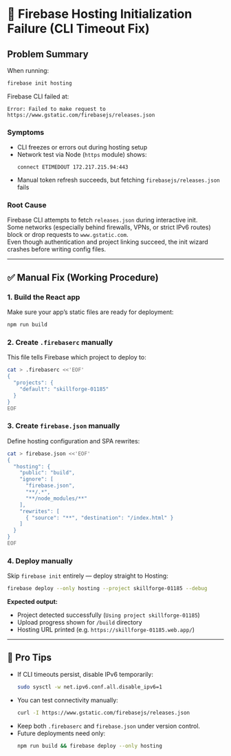 # 🚒 Firebase Hosting Initialization Failure (CLI Timeout Fix)

## Problem Summary
When running:
```bash
firebase init hosting
```
Firebase CLI failed at:
```
Error: Failed to make request to https://www.gstatic.com/firebasejs/releases.json
```
### Symptoms
- CLI freezes or errors out during hosting setup  
- Network test via Node (`https` module) shows:
  ```
  connect ETIMEDOUT 172.217.215.94:443
  ```
- Manual token refresh succeeds, but fetching `firebasejs/releases.json` fails  

### Root Cause
Firebase CLI attempts to fetch `releases.json` during interactive init.  
Some networks (especially behind firewalls, VPNs, or strict IPv6 routes) block or drop requests to `www.gstatic.com`.  
Even though authentication and project linking succeed, the init wizard crashes before writing config files.

---

## ✅ Manual Fix (Working Procedure)

### 1. Build the React app
Make sure your app’s static files are ready for deployment:
```bash
npm run build
```

### 2. Create `.firebaserc` manually
This file tells Firebase which project to deploy to:
```bash
cat > .firebaserc <<'EOF'
{
  "projects": {
    "default": "skillforge-01185"
  }
}
EOF
```

### 3. Create `firebase.json` manually
Define hosting configuration and SPA rewrites:
```bash
cat > firebase.json <<'EOF'
{
  "hosting": {
    "public": "build",
    "ignore": [
      "firebase.json",
      "**/.*",
      "**/node_modules/**"
    ],
    "rewrites": [
      { "source": "**", "destination": "/index.html" }
    ]
  }
}
EOF
```

### 4. Deploy manually
Skip `firebase init` entirely — deploy straight to Hosting:
```bash
firebase deploy --only hosting --project skillforge-01185 --debug
```

**Expected output:**
- Project detected successfully (`Using project skillforge-01185`)
- Upload progress shown for `/build` directory  
- Hosting URL printed (e.g. `https://skillforge-01185.web.app/`)

---

## 🧠 Pro Tips
- If CLI timeouts persist, disable IPv6 temporarily:
  ```bash
  sudo sysctl -w net.ipv6.conf.all.disable_ipv6=1
  ```
- You can test connectivity manually:
  ```bash
  curl -I https://www.gstatic.com/firebasejs/releases.json
  ```
- Keep both `.firebaserc` and `firebase.json` under version control.  
- Future deployments need only:
  ```bash
  npm run build && firebase deploy --only hosting
  ```
